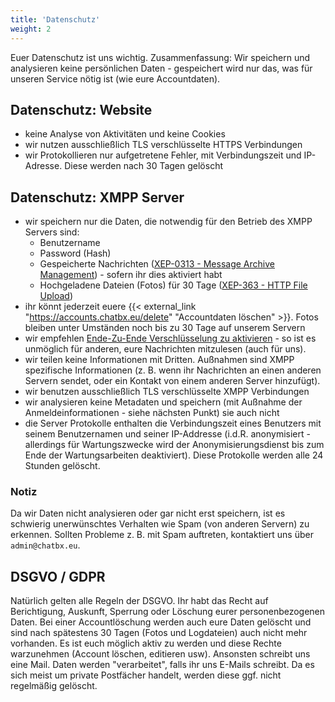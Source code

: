 ```yaml
---
title: 'Datenschutz'
weight: 2
---
```


Euer Datenschutz ist uns wichtig. 
Zusammenfassung: Wir speichern und analysieren keine persönlichen Daten - gespeichert wird nur das, was für unseren Service nötig ist (wie eure Accountdaten). 

## Datenschutz: Website

- keine Analyse von Aktivitäten und keine Cookies
- wir nutzen ausschließlich TLS verschlüsselte HTTPS Verbindungen
- wir Protokollieren nur aufgetretene Fehler, mit Verbindungszeit und IP-Adresse. Diese werden nach 30 Tagen gelöscht

## Datenschutz: XMPP Server

- wir speichern nur die Daten, die notwendig für den Betrieb des XMPP Servers sind:
    - Benutzername
    - Password (Hash)
    - Gespeicherte Nachrichten ([XEP-0313 - Message Archive Management](http://xmpp.org/extensions/xep-0313.html)) - sofern ihr dies aktiviert habt 
    - Hochgeladene Dateien (Fotos) für 30 Tage ([XEP-363 - HTTP File Upload](http://xmpp.org/extensions/xep-0363.html))
- ihr könnt jederzeit euere {{< external_link "https://accounts.chatbx.eu/delete" "Accountdaten löschen" >}}. Fotos bleiben unter Umständen noch bis zu 30 Tage auf unserem Servern
- wir empfehlen [Ende-Zu-Ende Verschlüsselung zu aktivieren]() - so ist es unmöglich für anderen, eure Nachrichten mitzulesen (auch für uns).
- wir teilen keine Informationen mit Dritten. Außnahmen sind XMPP spezifische Informationen (z. B. wenn ihr Nachrichten an einen anderen Servern sendet, oder ein Kontakt von einem anderen Server hinzufügt).
- wir benutzen ausschließlich TLS verschlüsselte XMPP Verbindungen
- wir analysieren keine Metadaten und speichern (mit Außnahme der Anmeldeinformationen - siehe nächsten Punkt) sie auch nicht 
- die Server Protokolle enthalten die Verbindungszeit eines Benutzers mit seinem Benutzernamen und seiner IP-Addresse (i.d.R. anonymisiert - allerdings für Wartungszwecke wird der Anonymisierungsdienst bis zum Ende der Wartungsarbeiten deaktiviert). Diese Protokolle werden alle 24 Stunden gelöscht. 

### Notiz
Da wir Daten nicht analysieren oder gar nicht erst speichern, ist es schwierig unerwünschtes Verhalten wie Spam (von anderen Servern) zu erkennen. Sollten Probleme z. B. mit Spam auftreten, kontaktiert uns über `admin@chatbx.eu`.

## DSGVO / GDPR
Natürlich gelten alle Regeln der DSGVO. Ihr habt das Recht auf Berichtigung, Auskunft, Sperrung oder Löschung eurer personenbezogenen Daten. Bei einer Accountlöschung werden auch eure Daten gelöscht und sind nach spätestens 30 Tagen (Fotos und Logdateien) auch nicht mehr vorhanden. Es ist euch möglich aktiv zu werden und diese Rechte warzunehmen (Account löschen,  editieren usw). Ansonsten schreibt uns eine Mail.
Daten werden "verarbeitet", falls ihr uns E-Mails schreibt. Da es sich meist um private Postfächer handelt, werden diese ggf. nicht regelmäßig gelöscht.
